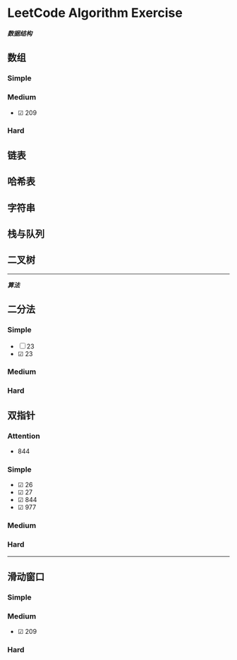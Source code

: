 # LeetCode Algorithm Exercise

***数据结构***
## 数组
### Simple

### Medium
- &#9745; 209

### Hard


## 链表

## 哈希表

## 字符串

## 栈与队列

## 二叉树

******

***算法***

## 二分法

### Simple
- &#9744; 23
- &#9745; 23

### Medium

### Hard

## 双指针

### Attention
* 844

### Simple
- &#9745; 26
- &#9745; 27
- &#9745; 844
- &#9745; 977

### Medium

### Hard

***

## 滑动窗口

### Simple

### Medium
- &#9745; 209

### Hard
